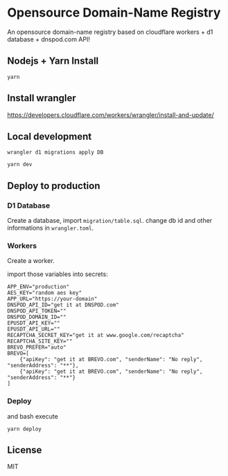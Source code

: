 # Opensource Domain-Name Registry

An opensource domain-name registry based on cloudflare workers + d1 database + dnspod.com API!

## Nodejs + Yarn Install

```
yarn
```

## Install wrangler

https://developers.cloudflare.com/workers/wrangler/install-and-update/


## Local development

```
wrangler d1 migrations apply DB
```


```
yarn dev
```


## Deploy to production

### D1 Database

Create a database, import `migration/table.sql`. change db id and other informations in `wrangler.toml`.

### Workers

Create a worker.

import those variables into secrets:
```
APP_ENV="production"
AES_KEY="random aes key"
APP_URL="https://your-domain" 
DNSPOD_API_ID="get it at DNSPOD.com"
DNSPOD_API_TOKEN=""
DNSPOD_DOMAIN_ID=""
EPUSDT_API_KEY=""
EPUSDT_API_URL=""
RECAPTCHA_SECRET_KEY="get it at www.google.com/recaptcha"
RECAPTCHA_SITE_KEY=""
BREVO_PREFER="auto"
BREVO=[
    {"apiKey": "get it at BREVO.com", "senderName": "No reply", "senderAddress": "**"},
    {"apiKey": "get it at BREVO.com", "senderName": "No reply", "senderAddress": "**"}
]
```

### Deploy


and bash execute 
```
yarn deploy
```

## License

MIT
